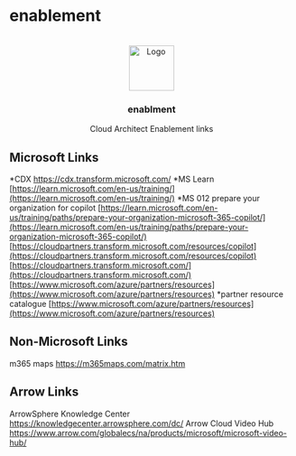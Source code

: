 # enablement
<!-- PROJECT LOGO -->
<br />
<div align="center">
  <a href="https://github.com/cjchiarello/enablement">
    <img src="images/logo.png" alt="Logo" width="80" height="80">
  </a>

<h3 align="center">enablment</h3>

  <p align="center">
    Cloud Architect Enablement links
     </p>
</div>




<!-- Microsoft Technical enablement links -->
## Microsoft Links

*CDX https://cdx.transform.microsoft.com/
*MS Learn [https://learn.microsoft.com/en-us/training/](https://learn.microsoft.com/en-us/training/)
  *MS 012 prepare your organization for copilot [https://learn.microsoft.com/en-us/training/paths/prepare-your-organization-microsoft-365-copilot/](https://learn.microsoft.com/en-us/training/paths/prepare-your-organization-microsoft-365-copilot/)
    [https://cloudpartners.transform.microsoft.com/resources/copilot](https://cloudpartners.transform.microsoft.com/resources/copilot)
  [https://cloudpartners.transform.microsoft.com/](https://cloudpartners.transform.microsoft.com/)
  [https://www.microsoft.com/azure/partners/resources](https://www.microsoft.com/azure/partners/resources)
*partner resource catalogue [https://www.microsoft.com/azure/partners/resources](https://www.microsoft.com/azure/partners/resources)

<!--- links from around the web -->
## Non-Microsoft Links
m365 maps https://m365maps.com/matrix.htm


<!--- Arrow Links -->

## Arrow Links
ArrowSphere Knowledge Center https://knowledgecenter.arrowsphere.com/dc/
Arrow Cloud Video Hub https://www.arrow.com/globalecs/na/products/microsoft/microsoft-video-hub/


